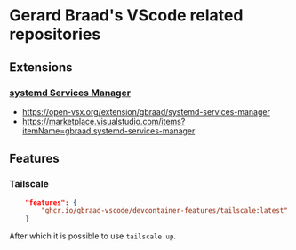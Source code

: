 Gerard Braad's VScode related repositories
==========================================


## Extensions

### [systemd Services Manager](https://github.com/gbraad-vscode/systemd-services-manager)

 - https://open-vsx.org/extension/gbraad/systemd-services-manager
 - https://marketplace.visualstudio.com/items?itemName=gbraad.systemd-services-manager

## Features

### Tailscale

```json
    "features": {
        "ghcr.io/gbraad-vscode/devcontainer-features/tailscale:latest": {}
    }
```

After which it is possible to use `tailscale up`.
